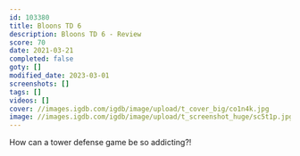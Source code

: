 ```yaml
---
id: 103380
title: Bloons TD 6
description: Bloons TD 6 - Review
score: 70
date: 2021-03-21
completed: false
goty: []
modified_date: 2023-03-01
screenshots: []
tags: []
videos: []
cover: //images.igdb.com/igdb/image/upload/t_cover_big/co1n4k.jpg
image: //images.igdb.com/igdb/image/upload/t_screenshot_huge/sc5t1p.jpg
---
```

How can a tower defense game be so addicting?!